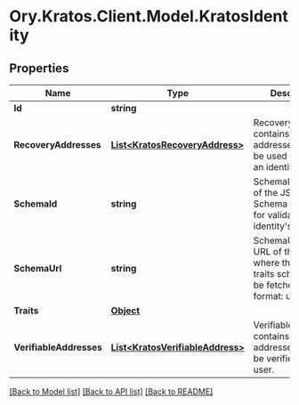 # Ory.Kratos.Client.Model.KratosIdentity
## Properties

Name | Type | Description | Notes
------------ | ------------- | ------------- | -------------
**Id** | **string** |  | 
**RecoveryAddresses** | [**List&lt;KratosRecoveryAddress&gt;**](KratosRecoveryAddress.md) | RecoveryAddresses contains all the addresses that can be used to recover an identity. | [optional] 
**SchemaId** | **string** | SchemaID is the ID of the JSON Schema to be used for validating the identity&#39;s traits. | 
**SchemaUrl** | **string** | SchemaURL is the URL of the endpoint where the identity&#39;s traits schema can be fetched from.  format: url | 
**Traits** | [**Object**](.md) |  | 
**VerifiableAddresses** | [**List&lt;KratosVerifiableAddress&gt;**](KratosVerifiableAddress.md) | VerifiableAddresses contains all the addresses that can be verified by the user. | [optional] 

[[Back to Model list]](../README.md#documentation-for-models) [[Back to API list]](../README.md#documentation-for-api-endpoints) [[Back to README]](../README.md)

